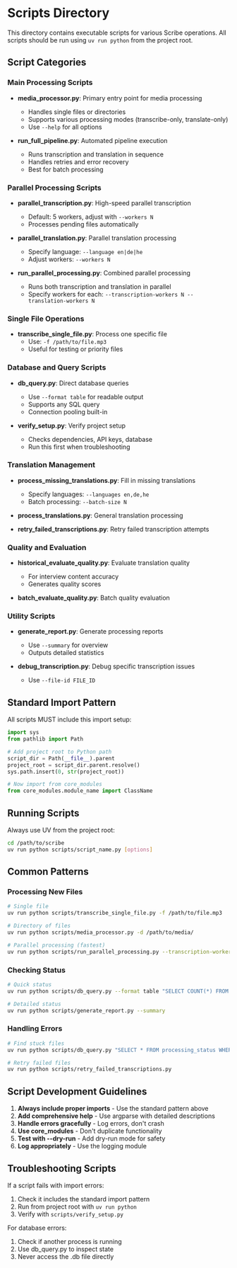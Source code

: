 # Scripts Directory

This directory contains executable scripts for various Scribe operations. All scripts should be run using `uv run python` from the project root.

## Script Categories

### Main Processing Scripts
- **media_processor.py**: Primary entry point for media processing
  - Handles single files or directories
  - Supports various processing modes (transcribe-only, translate-only)
  - Use `--help` for all options

- **run_full_pipeline.py**: Automated pipeline execution
  - Runs transcription and translation in sequence
  - Handles retries and error recovery
  - Best for batch processing

### Parallel Processing Scripts
- **parallel_transcription.py**: High-speed parallel transcription
  - Default: 5 workers, adjust with `--workers N`
  - Processes pending files automatically
  
- **parallel_translation.py**: Parallel translation processing
  - Specify language: `--language en|de|he`
  - Adjust workers: `--workers N`

- **run_parallel_processing.py**: Combined parallel processing
  - Runs both transcription and translation in parallel
  - Specify workers for each: `--transcription-workers N --translation-workers N`

### Single File Operations
- **transcribe_single_file.py**: Process one specific file
  - Use: `-f /path/to/file.mp3`
  - Useful for testing or priority files

### Database and Query Scripts
- **db_query.py**: Direct database queries
  - Use `--format table` for readable output
  - Supports any SQL query
  - Connection pooling built-in

- **verify_setup.py**: Verify project setup
  - Checks dependencies, API keys, database
  - Run this first when troubleshooting

### Translation Management
- **process_missing_translations.py**: Fill in missing translations
  - Specify languages: `--languages en,de,he`
  - Batch processing: `--batch-size N`

- **process_translations.py**: General translation processing
- **retry_failed_transcriptions.py**: Retry failed transcription attempts

### Quality and Evaluation
- **historical_evaluate_quality.py**: Evaluate translation quality
  - For interview content accuracy
  - Generates quality scores

- **batch_evaluate_quality.py**: Batch quality evaluation

### Utility Scripts
- **generate_report.py**: Generate processing reports
  - Use `--summary` for overview
  - Outputs detailed statistics

- **debug_transcription.py**: Debug specific transcription issues
  - Use `--file-id FILE_ID`

## Standard Import Pattern

All scripts MUST include this import setup:

```python
import sys
from pathlib import Path

# Add project root to Python path
script_dir = Path(__file__).parent
project_root = script_dir.parent.resolve()
sys.path.insert(0, str(project_root))

# Now import from core_modules
from core_modules.module_name import ClassName
```

## Running Scripts

Always use UV from the project root:
```bash
cd /path/to/scribe
uv run python scripts/script_name.py [options]
```

## Common Patterns

### Processing New Files
```bash
# Single file
uv run python scripts/transcribe_single_file.py -f /path/to/file.mp3

# Directory of files
uv run python scripts/media_processor.py -d /path/to/media/

# Parallel processing (fastest)
uv run python scripts/run_parallel_processing.py --transcription-workers 10
```

### Checking Status
```bash
# Quick status
uv run python scripts/db_query.py --format table "SELECT COUNT(*) FROM processing_status"

# Detailed status
uv run python scripts/generate_report.py --summary
```

### Handling Errors
```bash
# Find stuck files
uv run python scripts/db_query.py "SELECT * FROM processing_status WHERE status = 'in-progress'"

# Retry failed files
uv run python scripts/retry_failed_transcriptions.py
```

## Script Development Guidelines

1. **Always include proper imports** - Use the standard pattern above
2. **Add comprehensive help** - Use argparse with detailed descriptions
3. **Handle errors gracefully** - Log errors, don't crash
4. **Use core_modules** - Don't duplicate functionality
5. **Test with --dry-run** - Add dry-run mode for safety
6. **Log appropriately** - Use the logging module

## Troubleshooting Scripts

If a script fails with import errors:
1. Check it includes the standard import pattern
2. Run from project root with `uv run python`
3. Verify with `scripts/verify_setup.py`

For database errors:
1. Check if another process is running
2. Use db_query.py to inspect state
3. Never access the .db file directly